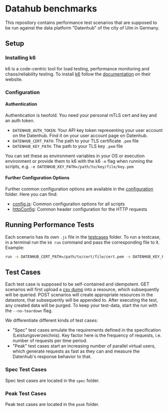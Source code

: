 # Datahub benchmarks

This repository contains performance test scenarios that are supposed to be run against the data platform "Datenhub" of the city of Ulm in Germany.

## Setup

### Installing k6

k6 is a code-centric tool for load testing, performance monitoring and chaos/reliability testing.
To install [k6](https://k6.io/) follow the [documentation](https://k6.io/docs/getting-started/installation/) on their website.

### Configuration

#### Authentication

Authentication is twofold. You need your personal mTLS cert and key and an auth token.

- `DATENHUB_AUTH_TOKEN`: Your API key token representing your user account on the Datenhub. Find it on your user account page on Datenhub.
- `DATENHUB_CERT_PATH`: The path to your TLS certificate `.pem` file
- `DATENHUB_KEY_PATH`: The path to your TLS key `.pem` file

You can set these as environment variables in your OS or execution environment or provide them to k6 with the k6 `-e` flag when running the scripts, e.g. `-e DATENHUB_KEY_PATH=/path/to/key/file/key.pem`

#### Further Configuration Options

Further common configuration options are available in the [configuration](./config/) folder. Here you can find:

- [config.js](config/config.js): Common configuration options for all scripts
- [httpConfig](config/httpConfig.js): Common header configuration for the HTTP requests

## Running Performance Tests

Each scenario has its own `.js` file in the [testcases](./testcases/) folder. To run a testcase, in a terminal run the `k6 run` command and pass the corresponding file to it. Example:

```sh
run -e DATENHUB_CERT_PATH=/path/to/cert/file/cert.pem -e DATENHUB_KEY_PATH=/path/to/key/file/key.pem -e DATENHUB_AUTH_TOKEN=XXX ./testcases/spec/spec_III.1_test-datenhub_platform-api_get_1rps_1resource.js

```

## Test Cases

Each test case is supposed to be self-contained and idempotent. GET scenarios will first upload  a [csv dump](k6/dump.csv) into a resource, which subsequently will be queried. POST scenarios will create appropriate resources in the datastore, that subsequently will be appended to. After executing the test, any created data will be purged. To keep your test-data, start the run with the `--no-teardown` flag.

We differentiate different kinds of test cases:

- "Spec" test cases emulate the requirements defined in the specification (Leistungsverzeichnis). Key factor here is the frequency of requests, i.e. number of requests per time period.
- "Peak" test cases start an increasing number of parallel virtual users, which generate requests as fast as they can and measure the Datenhub's response behavior to that.

### Spec Test Cases

Spec test cases are located in the `spec` folder.

### Peak Test Cases

Peak test cases are located in the `peak` folder.
